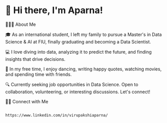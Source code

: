 # 👋  Hi there, I'm Aparna!

👨🏻‍💻  About Me

  🎓 As an international student, I left my family to pursue a Master's in Data Science & AI at FIU, finally graduating and becoming a Data Scientist.
  
  💻 I love diving into data, analyzing it to predict the future, and finding insights that drive decisions.
  
  💃 In my free time, I enjoy dancing, writing happy quotes, watching movies, and spending time with friends.
  
  🔍 Currently seeking job opportunities in Data Science. Open to collaboration, volunteering, or interesting discussions. Let's connect!



🤝🏻  Connect with Me

                                                     https://www.linkedin.com/in/virupakshiaparna/
